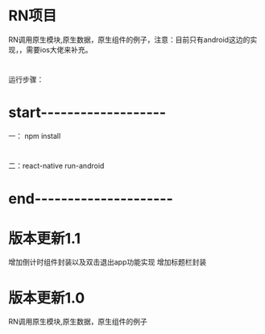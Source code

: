 # RN项目
RN调用原生模块,原生数据，原生组件的例子，注意：目前只有android这边的实现，，需要ios大佬来补充。
# 
运行步骤：
# start-------------------
一： npm install
#  
二：react-native run-android
# end---------------------
# 版本更新1.1
增加倒计时组件封装以及双击退出app功能实现
增加标题栏封装
# 版本更新1.0
RN调用原生模块,原生数据，原生组件的例子
